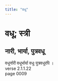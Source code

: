 ```yaml
---
title: "वधू"
---
```


# वधू; स्त्री
## नारी, भार्या, पुत्रवधू
वधूर्नारी वधूर्भार्या वधूः पुत्रवधूरपि ।<br />verse 2.1.1.22<br />page 0009

